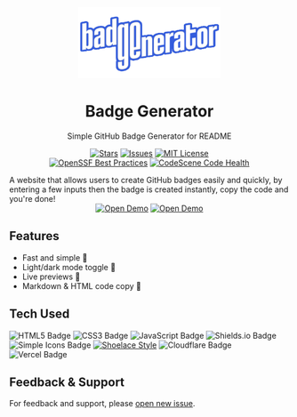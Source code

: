 <div align="center">
    <a href="https://badge-gen.pages.dev">
        <img src="badge-generator.png" width="256" height="128" alt="Badge Generator"/>
    </a>
    <h1>Badge Generator</h1>
    <p>Simple GitHub Badge Generator for README</p>
    
[![Stars](https://custom-icon-badges.demolab.com/github/stars/abdipr/badge-generator?logo=star&style=flat)](https://github.com/abdipr/badge-generator/stargazers "Stars")
[![Issues](https://custom-icon-badges.demolab.com/github/issues-raw/abdipr/badge-generator?logo=issue)](https://github.com/abdipr/badge-generator/issues "Issues")
[![MIT License](https://custom-icon-badges.demolab.com/github/license/abdipr/badge-generator?logo=law&logoColor=white)](https://github.com/abdipr/badge-generator/blob/main/LICENSE "License MIT")<br>
[![OpenSSF Best Practices](https://www.bestpractices.dev/projects/8648/badge)](https://www.bestpractices.dev/projects/8648)
[![CodeScene Code Health](https://codescene.io/projects/51028/status-badges/code-health)](https://codescene.io/projects/51028)
</div>
A website that allows users to create GitHub badges easily and quickly, by entering a few inputs then the badge is created instantly, copy the code and you're done!

<div align="center">
    <a href="https://badge-maker.vercel.app" target="_blank"><img alt=" Open Demo" src="https://img.shields.io/static/v1?style=for-the-badge&label=&message=Open Demo&color=202020&labelColor=000000&logo=Vercel"></a>
    <a href="https://badge-gen.pages.dev" target="_blank"><img alt=" Open Demo" src="https://img.shields.io/static/v1?style=for-the-badge&label=&message=Open Demo&color=202020&labelColor=000000&logo=Cloudflare"></a>
</div>

## Features
- Fast and simple 🚀
- Light/dark mode toggle 🌙
- Live previews 🔴
- Markdown & HTML code copy 📝

## Tech Used
![HTML5 Badge](https://img.shields.io/badge/HTML5-E34F26?logo=html5&logoColor=fff&style=flat) ![CSS3 Badge](https://img.shields.io/badge/CSS3-1572B6?logo=css3&logoColor=fff&style=flat) ![JavaScript Badge](https://img.shields.io/badge/JavaScript-F7DF1E?logo=javascript&logoColor=000&style=flat) ![Shields.io Badge](https://img.shields.io/badge/Shields.io-000?logo=shieldsdotio&logoColor=fff&style=flat) ![Simple Icons Badge](https://img.shields.io/badge/Simple%20Icons-111?logo=simpleicons&logoColor=fff&style=flat) [![Shoelace Style](https://custom-icon-badges.demolab.com/badge/Shoelace-2.14.0-409EFF?style=flat&logo=shoelace&logoColor=white)](https://shoelace.style) ![Cloudflare Badge](https://img.shields.io/badge/Cloudflare-F38020?logo=cloudflare&logoColor=fff&style=flat) ![Vercel Badge](https://img.shields.io/badge/Vercel-000?logo=vercel&logoColor=fff&style=flat)

## Feedback & Support
For feedback and support, please <a href="https://github.com/abdipr/badge-generator/issues/new" target="_blank">open new issue</a>.
